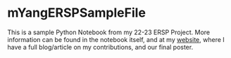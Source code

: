 # mYangERSPSampleFile
This is a sample Python Notebook from my 22-23 ERSP Project. More information can be found in the notebook itself, and at my [website](https://whugimy.github.io/projects/ersp/), where I have a full blog/article on my contributions, and our final poster.

